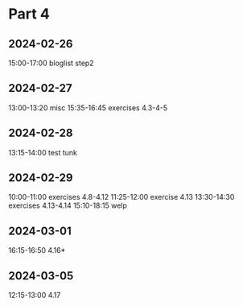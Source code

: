 # Part 4

## 2024-02-26

15:00-17:00     bloglist step2

## 2024-02-27

13:00-13:20     misc
15:35-16:45     exercises 4.3-4-5

## 2024-02-28

13:15-14:00     test tunk

## 2024-02-29

10:00-11:00     exercises 4.8-4.12
11:25-12:00     exercise 4.13
13:30-14:30     exercises 4.13-4.14
15:10-18:15     welp

## 2024-03-01

16:15-16:50     4.16*

## 2024-03-05

12:15-13:00     4.17

